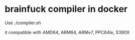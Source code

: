 # brainfuck compiler in docker
Use ./compiler.sh

it compatible with AMD64, ARM64, ARMv7, PPC64le, S390X

